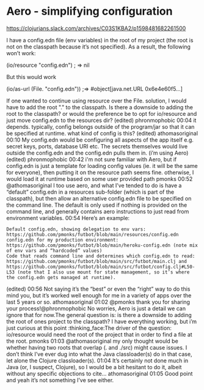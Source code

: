 # Aero - simplifying configuration

https://clojurians.slack.com/archives/C03S1KBA2/p1598481682261500

I have a config.edn file (env variables) in the root of my project (the root is not on the classpath because it’s not specified).  As a result, the following won’t work:

(io/resource "config.edn") ; => nil

But this would work

(io/as-url (File. "config.edn")) ;=> #object[java.net.URL 0x6e4e60f5...]

If one  wanted to continue using resource over the File. solution, I would have to add the root "." to the classpath.  Is there a downside to adding the root to the classpath?  or would the preference be to opt for io/resource and just move config.edn to the resources dir? (edited)
phronmophobic  00:04
it depends. typically, config belongs outside of the program/jar so that it can be specified at runtime. what kind of config is this? (edited)
athomasoriginal  00:10
My config.edn would be configuring all aspects of the app itself e.g. secret keys, ports, database URI etc.  The secrets themselves would live outside the config.edn  and the config.edn pulls them in.  (i’m using Aero) (edited)
phronmophobic  00:42
i'm not sure familiar with Aero, but if config.edn is just a template for loading config values (ie. it will be the same for everyone), then putting it on the resource path seems fine. otherwise, I would load it at runtime based on some user provided path
pmonks  00:52
@athomasoriginal I too use aero, and what I’ve tended to do is have a “default” config.edn in a resources sub-folder (which is part of the classpath), but then allow an alternative config.edn file to be specified on the command line.  The default is only used if nothing is provided on the command line, and generally contains aero instructions to just read from environment variables.
00:54
Here’s an example:

    Default config.edn, showing delegation to env vars: https://github.com/pmonks/futbot/blob/main/resources/config.edn
    config.edn for my production environment: https://github.com/pmonks/futbot/blob/main/heroku-config.edn (note mix of env vars and “hardcoded” values)
    Code that reads command line and determines which config.edn to read: https://github.com/pmonks/futbot/blob/main/src/futbot/main.clj and https://github.com/pmonks/futbot/blob/main/src/futbot/config.clj#L50-L53 (note that I also use mount for state management, so it’s where the config.edn gets managed at runtime).

(edited)
00:56
Not saying it’s the “best” or even the “right” way to do this mind you, but it’s worked well enough for me in a variety of apps over the last 5 years or so.
athomasoriginal  01:02
@pmonks thank you for sharing your process!@phronmophobic No worries, Aero is just a detail we can ignore that for now.The general question is: is there a downside to adding the root of ones project to the classpath?  I have everything working, but i’m just curious at this point :thinking_face:The driver of the question:  io/resource would need the root of the project that in order to find a file at the root.
pmonks  01:03
@athomasoriginal my only thought would be whether having two roots that overlap (. and ./src) might cause issues. I don’t think I’ve ever dug into what the Java classloader(s) do in that case, let alone the Clojure classloader(s).
01:04
It’s certainly not done much in Java (or, I suspect, Clojure), so I would be a bit hesitant to do it, albeit without any specific objections to cite…
athomasoriginal  01:05
Good point and yeah it’s not something I’ve see either.
